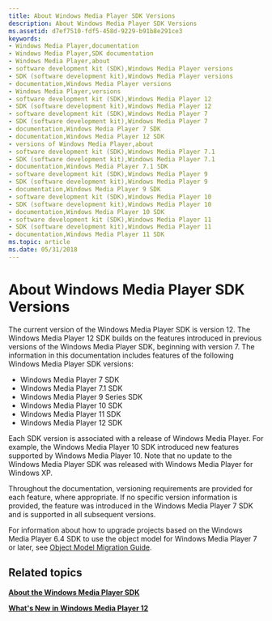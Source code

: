 ```yaml
---
title: About Windows Media Player SDK Versions
description: About Windows Media Player SDK Versions
ms.assetid: d7ef7510-fdf5-458d-9229-b91b8e291ce3
keywords:
- Windows Media Player,documentation
- Windows Media Player,SDK documentation
- Windows Media Player,about
- software development kit (SDK),Windows Media Player versions
- SDK (software development kit),Windows Media Player versions
- documentation,Windows Media Player versions
- Windows Media Player,versions
- software development kit (SDK),Windows Media Player 12
- SDK (software development kit),Windows Media Player 12
- software development kit (SDK),Windows Media Player 7
- SDK (software development kit),Windows Media Player 7
- documentation,Windows Media Player 7 SDK
- documentation,Windows Media Player 12 SDK
- versions of Windows Media Player,about
- software development kit (SDK),Windows Media Player 7.1
- SDK (software development kit),Windows Media Player 7.1
- documentation,Windows Media Player 7.1 SDK
- software development kit (SDK),Windows Media Player 9
- SDK (software development kit),Windows Media Player 9
- documentation,Windows Media Player 9 SDK
- software development kit (SDK),Windows Media Player 10
- SDK (software development kit),Windows Media Player 10
- documentation,Windows Media Player 10 SDK
- software development kit (SDK),Windows Media Player 11
- SDK (software development kit),Windows Media Player 11
- documentation,Windows Media Player 11 SDK
ms.topic: article
ms.date: 05/31/2018
---
```


# About Windows Media Player SDK Versions

The current version of the Windows Media Player SDK is version 12. The Windows Media Player 12 SDK builds on the features introduced in previous versions of the Windows Media Player SDK, beginning with version 7. The information in this documentation includes features of the following Windows Media Player SDK versions:

-   Windows Media Player 7 SDK
-   Windows Media Player 7.1 SDK
-   Windows Media Player 9 Series SDK
-   Windows Media Player 10 SDK
-   Windows Media Player 11 SDK
-   Windows Media Player 12 SDK

Each SDK version is associated with a release of Windows Media Player. For example, the Windows Media Player 10 SDK introduced new features supported by Windows Media Player 10. Note that no update to the Windows Media Player SDK was released with Windows Media Player for Windows XP.

Throughout the documentation, versioning requirements are provided for each feature, where appropriate. If no specific version information is provided, the feature was introduced in the Windows Media Player 7 SDK and is supported in all subsequent versions.

For information about how to upgrade projects based on the Windows Media Player 6.4 SDK to use the object model for Windows Media Player 7 or later, see [Object Model Migration Guide](object-model-migration-guide.md).

## Related topics

<dl> <dt>

[**About the Windows Media Player SDK**](about-the-windows-media-player-sdk.md)
</dt> <dt>

[**What's New in Windows Media Player 12**](what-s-new-in-windows-media-player-12.md)
</dt> </dl>

 

 





